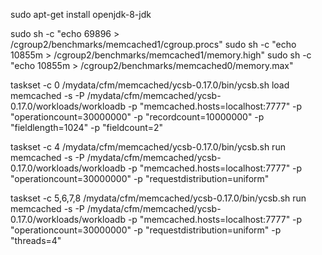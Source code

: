sudo apt-get install openjdk-8-jdk

sudo sh -c "echo 69896 > /cgroup2/benchmarks/memcached1/cgroup.procs"
sudo sh -c "echo 10855m > /cgroup2/benchmarks/memcached1/memory.high" 
sudo sh -c "echo 10855m > /cgroup2/benchmarks/memcached0/memory.max"

taskset -c 0 /mydata/cfm/memcached/ycsb-0.17.0/bin/ycsb.sh load memcached -s -P /mydata/cfm/memcached/ycsb-0.17.0/workloads/workloadb -p "memcached.hosts=localhost:7777" -p "operationcount=30000000" -p "recordcount=10000000" -p "fieldlength=1024" -p "fieldcount=2"

taskset -c 4 /mydata/cfm/memcached/ycsb-0.17.0/bin/ycsb.sh run memcached -s -P /mydata/cfm/memcached/ycsb-0.17.0/workloads/workloadb -p "memcached.hosts=localhost:7777" -p "operationcount=30000000" -p "requestdistribution=uniform"

taskset -c 5,6,7,8 /mydata/cfm/memcached/ycsb-0.17.0/bin/ycsb.sh run memcached -s -P /mydata/cfm/memcached/ycsb-0.17.0/workloads/workloadb -p "memcached.hosts=localhost:7777" -p "operationcount=30000000" -p "requestdistribution=uniform" -p "threads=4"
